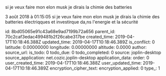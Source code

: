 si je veux faire mon elon musk je dirais la chimie des batteries

3 août 2018 à 01:15:05
si je veux faire mon elon musk je dirais la chimie des batteries
électriqques et investirque da,ns l\'energie et la sécurité


id: 8bd05065e91c43a68e9ad7199b72a656
parent_id: 70c2caf3edac499481b2f26cabe317be
created_time: 2019-04-17T10:18:46.388Z
updated_time: 2019-04-17T10:18:46.389Z
is_conflict: 0
latitude: 0.00000000
longitude: 0.00000000
altitude: 0.0000
author: 
source_url: 
is_todo: 0
todo_due: 0
todo_completed: 0
source: joplin-desktop
source_application: net.cozic.joplin-desktop
application_data: 
order: 0
user_created_time: 2019-04-17T10:18:46.388Z
user_updated_time: 2019-04-17T10:18:46.389Z
encryption_cipher_text: 
encryption_applied: 0
type_: 1